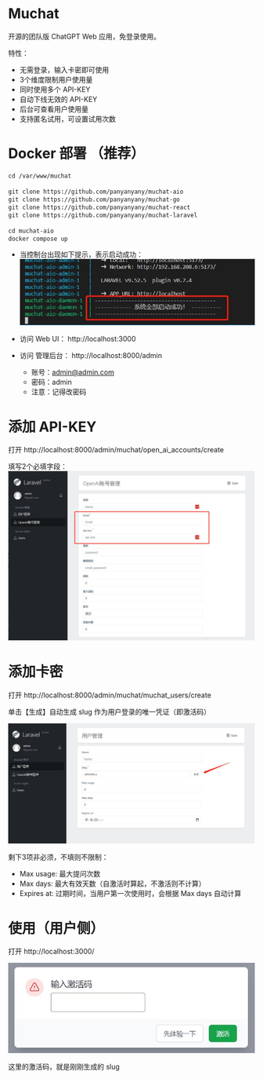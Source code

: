 # Muchat
开源的团队版 ChatGPT Web 应用，免登录使用。

特性：
- 无需登录，输入卡密即可使用
- 3个维度限制用户使用量
- 同时使用多个 API-KEY
- 自动下线无效的 API-KEY
- 后台可查看用户使用量
- 支持匿名试用，可设置试用次数

# Docker 部署 （推荐）
```
cd /var/www/muchat

git clone https://github.com/panyanyany/muchat-aio
git clone https://github.com/panyanyany/muchat-go
git clone https://github.com/panyanyany/muchat-react
git clone https://github.com/panyanyany/muchat-laravel

cd muchat-aio
docker compose up
```

- 当控制台出现如下提示，表示启动成功：
![](./assets/img/allup.jpg)

- 访问 Web UI： http://localhost:3000  
- 访问 管理后台： http://localhost:8000/admin
    - 账号：admin@admin.com
    - 密码：admin
    - 注意：记得改密码

# 添加 API-KEY
打开 http://localhost:8000/admin/muchat/open_ai_accounts/create

填写2个必填字段：
![](./assets/img/OpenAi%E8%B4%A6%E5%8F%B7%E7%AE%A1%E7%90%86-Add.jpg)

# 添加卡密
打开 http://localhost:8000/admin/muchat/muchat_users/create

单击【生成】自动生成 slug 作为用户登录的唯一凭证（即激活码）

![](./assets/img/%E7%94%A8%E6%88%B7%E7%AE%A1%E7%90%86-Add.jpg)

剩下3项非必须，不填则不限制：
- Max usage: 最大提问次数
- Max days: 最大有效天数（自激活时算起，不激活则不计算）
- Expires at: 过期时间，当用户第一次使用时，会根据 Max days 自动计算

# 使用（用户侧）
打开 http://localhost:3000/

![](./assets/img/%E8%BE%93%E5%85%A5%E6%BF%80%E6%B4%BB%E7%A0%81.jpg)

这里的激活码，就是刚刚生成的 slug